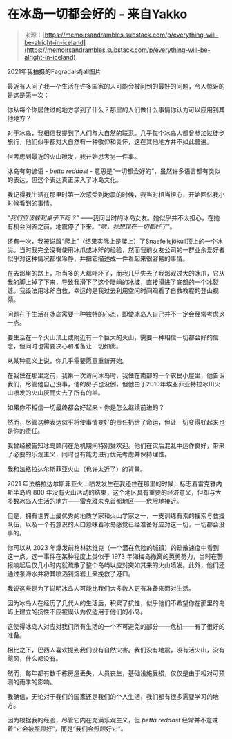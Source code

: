 <!--yml

类别：未分类

日期：2024年05月27日14:31:52

-->

# 在冰岛一切都会好的 - 来自Yakko

> 来源：[https://memoirsandrambles.substack.com/p/everything-will-be-alright-in-iceland](https://memoirsandrambles.substack.com/p/everything-will-be-alright-in-iceland)

2021年我拍摄的Fagradalsfjall图片

最近有人问了我一个生活在许多国家的人可能会被问到的最好的问题，令人惊讶的是这是第一次：

你从每个你居住过的地方学到了什么？那里的人们做什么事情你认为可以应用到其他地方？

对于冰岛，我相信我提到了人们与大自然的联系。几乎每个冰岛人都曾参加过徒步旅行，他们似乎都对大自然有一种敬仰和关怀，这在其他地方并不如此普遍。

但考虑到最近的火山喷发，我开始思考另一件事。

冰岛有句谚语 - *þetta reddast* - 意思是“一切都会好的”，虽然许多语言都有类似的表达，但这个表达真正深入了冰岛文化。

我记得我生活在那里时第一次感受到地震的时候，我当时相当担心，开始回忆我小时候看到的事情。

“*我们应该躲到桌子下吗？*” ——我问当时的冰岛女友。她似乎并不太担心，在她有机会回答之前，地震停了下来。“*嗯，我想现在一切都好了*”。

还有一次，我被说服“爬上”（结果实际上是爬上）了Snaefellsjökull顶上的一个冰尖。当时我完全没有使用冰爪或冰斧的经验，然而我前女友公司的一群业余爱好者似乎对这种情况都很冷静，并把它描述成一件看起来很容易的事情。

在去那里的路上，相当多的人都吓坏了，而我几乎失去了我那双过大的冰爪，它从我的脚上掉了下来，导致我滑下了这个陡峭的冰坡，直接滑进了底部的一个冰裂缝。我设法用冰斧自救，幸运的是我过去利用空闲时间观看了自救教程的登山视频。

问题在于生活在冰岛需要一种独特的心态，即使冰岛人自己并不一定会经常考虑这一点。

要生活在一个火山顶上或附近有一个巨大的火山，需要一种相信一切都会好的信念，但同时也需要决心和准备让一切如此。

从某种意义上说，你几乎需要愿意重新开始。

在我住在那里之前，我第一次访问冰岛时，我住在南部的一个农民小屋里，他告诉我们，尽管他自己没事，他的房子也没倒，但他由于2010年埃亚菲亚特拉冰川火山喷发的火山灰而失去了所有的羊。

如果你不相信一切最终都会好起来 - 你是怎么继续前进的？

然而，尽管这种表达似乎将使事情变好的责任扔给了命运，但让一切变得好起来也是你的责任。

我曾经被告知冰岛顾问在危机期间特别受欢迎。他们在灾后混乱中运作良好，带来了必要的乐观主义，同时也有能力进行优先考虑并保持理性。

我和法格拉达尔斯菲亚火山（也许太近了）的背景。

2021 年法格拉达尔斯菲亚火山喷发发生在我还住在那里的时候，标志着雷克雅内斯半岛约 800 年没有火山活动的结束，这个地区具有重要的经济意义，但却与大多数冰岛人生活的地方——雷克雅未克首都地区——危险地接近。

但是，拥有世界上最优秀的地质学家和火山学家之一，一支训练有素的搜索与救援队伍，以及一个有意识的人口意味着冰岛感觉已经准备好应对这一切，一切都会没事的。

你可以从 2023 年爆发前格林达维克（一个潜在危险的城镇）的疏散速度中看到这一点，这一事件在某种程度上类似于 1973 年海梅岛撤离的英勇努力，当时在警报响起后仅几小时内就疏散了整个岛屿以应对突如其来的火山喷发。此外，他们还通过泵海水并将其喷洒到熔岩上来挽救了港口。

我说这些是为了说明冰岛人可能比我们大多数人更有准备来面对生活。

因为冰岛人在经历了几代人的生活后，积累了抗性，似乎他们不希望你在那里的岛屿上建立的抗性不应被误认为仅适用于他们的小岛。

这使得冰岛人对应对我们所有生活的一个不可避免的部分——危机——有了很好的准备。

相比之下，巴西人喜欢提到我们没有自然灾害。我们没有地震，没有活火山，没有飓风，什么都没有。

然而，每年都有数千栋房屋丢失，人员丧生，基础设施受损，仅仅是由于相对可预测的雨季的影响。

我确信，无论对于我们的国家还是我们的个人生活，我们都有很多需要学习的地方。

因为根据我的经验，尽管它内在充满乐观主义，但 *þetta reddast* 经常并不意味着“它会被照顾好”，而是“我们会照顾好它”。
